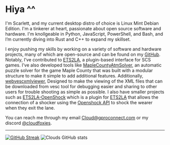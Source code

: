# Hiya ^^

I'm Scarlett, and my current desktop distro of choice is Linux Mint Debian Edition. I'm a tinkerer at heart, passionate about open source software and hardware. I'm knollgeable in Python, JavaScript, PowerShell, and Bash, and I’m currently diving into Rust and C++ to expand my skillset. 

I enjoy pushing my skills by working on a variety of software and hardware projects, many of which are open-source and can be found on my [GitHub](https://github.com/Cloud-121). Notably, I’ve contributed to [ETS2LA](https://github.com/ETS2LA/Euro-Truck-Simulator-2-Lane-Assist), a plugin-based interface for SCS games. I’ve also developed tools like [MapleCountyAtmSolver](https://github.com/Cloud-121/MapleCountyAtmSolver), an automatic puzzle solver for the game Maple County that was built with a modular structure to make it simple to add additional features. Additionally, [webvescxmlviewer](https://github.com/Cloud-121/webvescxmlviewer), Designed to make the viewing of the XML files that can be downloaded from vesc tool for debugging easier and sharing to other users for trouble shooting as simple as possible. I also have smaller projects such as [ETS2LA-OpenShock](https://github.com/Cloud-121/ETS2LA-OpenShock) which is a plugin for [ETS2LA](https://github.com/ETS2LA/Euro-Truck-Simulator-2-Lane-Assist) that allows the connection of a shocker using the [Openshock API](https://github.com/OpenShock/API) to shock the wearer when they exit the lane.



You can reach me through my email Cloud@gproconnect.com or my discord [@cloudfoxies](https://discordapp.com/users/714907687527252018).

<hr></hr>

[![GitHub Streak](https://streak-stats.demolab.com?user=Cloud-121&theme=highcontrast&hide_border=true&date_format=j%2Fn%5B%2FY%5D)](https://git.io/streak-stats)
![Clouds GitHub stats](https://github-readme-stats.vercel.app/api?username=Cloud-121&show_icons=true&theme=github_dark)




